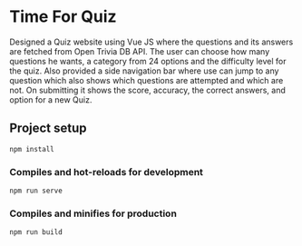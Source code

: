 # Time For Quiz

Designed a Quiz website using Vue JS where the questions and its answers are fetched from Open Trivia DB API. 
The user can choose how many questions he wants, a category from 24 options and the difficulty level for the quiz. 
Also provided a side navigation bar where use can jump to any question which also shows which questions are attempted and which are not. On submitting it shows the score, accuracy, the correct answers, and option for a new Quiz.

## Project setup
```
npm install
```

### Compiles and hot-reloads for development
```
npm run serve
```

### Compiles and minifies for production
```
npm run build
```
